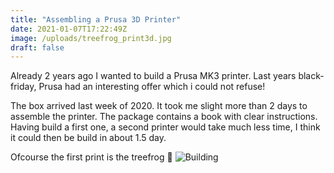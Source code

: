 ```yaml
---
title: "Assembling a Prusa 3D Printer"
date: 2021-01-07T17:22:49Z
image: /uploads/treefrog_print3d.jpg
draft: false
---
```

Already 2 years ago I wanted to build a Prusa MK3 printer. Last years
black-friday, Prusa had an interesting offer which i could not refuse!


The box arrived last week of 2020. 
It took me slight more than 2 days to assemble the printer. The package contains a book with clear instructions. Having build a first one, a second printer would take much less time, I think it could then be build in about 1.5 day.

Ofcourse the first print is the treefrog :slightly_smiling_face:
![Building](/uploads/treefrog_print3d.jpg)
